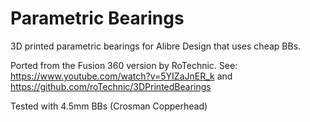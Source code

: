 # Parametric Bearings
3D printed parametric bearings for Alibre Design that uses cheap BBs.

Ported from the Fusion 360 version by RoTechnic. See: https://www.youtube.com/watch?v=5YIZaJnER_k and https://github.com/roTechnic/3DPrintedBearings

Tested with 4.5mm BBs (Crosman Copperhead)
